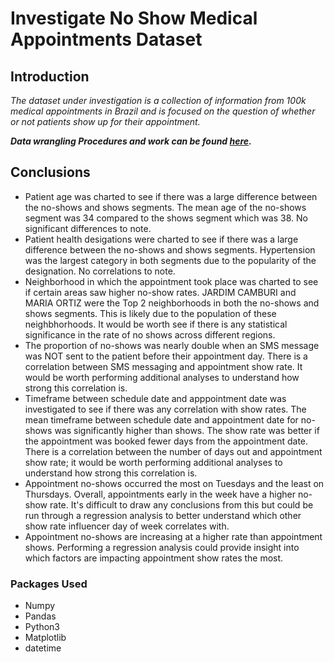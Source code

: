 # Investigate No Show Medical Appointments Dataset

## Introduction

*The dataset under investigation is a collection of information from 100k medical appointments in Brazil and is focused on the question of whether or not patients show up for their appointment.*


***Data wrangling Procedures and work can be found [here](https://github.com/ZippySphinx/Investigating-Datasets/blob/master/Exploratory%20Analysis/No%20Show%20Appointment/No_Show_Appointment.ipynb).***

## Conclusions

- Patient age was charted to see if there was a large difference between the no-shows and shows segments. The mean age of the no-shows segment was 34 compared to the shows segment which was 38. No significant differences to note.
- Patient health desigations were charted to see if there was a large difference between the no-shows and shows segments. Hypertension was the largest category in both segments due to the popularity of the designation. No correlations to note.
- Neighborhood in which the appointment took place was charted to see if certain areas saw higher no-show rates. JARDIM CAMBURI and MARIA ORTIZ were the Top 2 neighborhoods in both the no-shows and shows segments. This is likely due to the population of these neighbhorhoods. It would be worth see if there is any statistical significance in the rate of no shows across different regions.
- The proportion of no-shows was nearly double when an SMS message was NOT sent to the patient before their appointment day. There is a correlation between SMS messaging and appointment show rate. It would be worth performing additional analyses to understand how strong this correlation is.
- Timeframe between schedule date and apppointment date was investigated to see if there was any correlation with show rates. The mean timeframe between schedule date and appointment date for no-shows was significantly higher than shows. The show rate was better if the appointment was booked fewer days from the appointment date. There is a correlation between the number of days out and appointment show rate; it would be worth performing additional analyses to understand how strong this correlation is.
- Appointment no-shows occurred the most on Tuesdays and the least on Thursdays. Overall, appointments early in the week have a higher no-show rate. It's difficult to draw any conclusions from this but could be run through a regression analysis to better understand which other show rate influencer day of week correlates with.
- Appointment no-shows are increasing at a higher rate than appointment shows. Performing a regression analysis could provide insight into which factors are impacting appointment show rates the most.


### Packages Used
- Numpy
- Pandas
- Python3
- Matplotlib
- datetime
